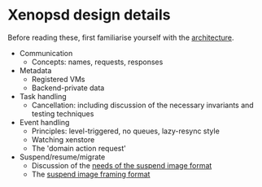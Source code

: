 Xenopsd design details
======================

Before reading these, first familiarise yourself with the
[architecture](../architecture/README.md).

- Communication
  - Concepts: names, requests, responses
- Metadata
  - Registered VMs
  - Backend-private data
- Task handling
  - Cancellation: including discussion of the necessary invariants and testing
    techniques
- Event handling
  - Principles: level-triggered, no queues, lazy-resync style
  - Watching xenstore
  - The 'domain action request'
- Suspend/resume/migrate
  - Discussion of the [needs of the suspend image format](suspend-image-considerations.md)
  - The [suspend image framing format](suspend-image-framing-format.md)
